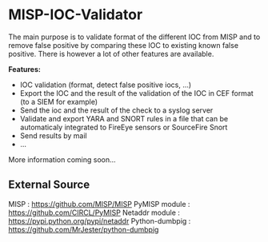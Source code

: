 # MISP-IOC-Validator

The main purpose is to validate format of the different IOC from MISP and to remove false positive by comparing these IOC to existing known false positive. There is however a lot of other features are available.

**Features:**
- IOC validation (format, detect false positive iocs, ...)
- Export the IOC and the result of the validation of the IOC in CEF format (to a SIEM for example)
- Send the ioc and the result of the check to a syslog server
- Validate and export YARA and SNORT rules in a file that can be automaticaly integrated to FireEye sensors or SourceFire Snort
- Send results by mail
- ...

More information coming soon... 

## External Source

MISP : https://github.com/MISP/MISP
PyMISP module : https://github.com/CIRCL/PyMISP
Netaddr module : https://pypi.python.org/pypi/netaddr
Python-dumbpig : https://github.com/MrJester/python-dumbpig

